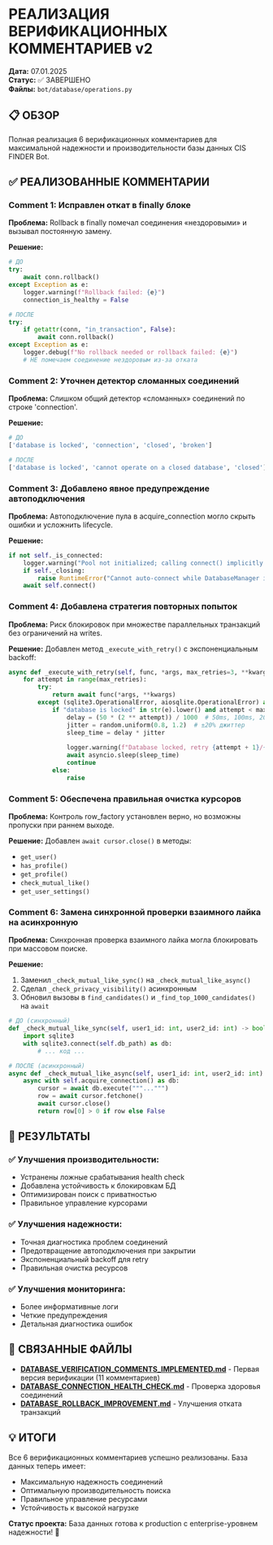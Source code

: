 # РЕАЛИЗАЦИЯ ВЕРИФИКАЦИОННЫХ КОММЕНТАРИЕВ v2

**Дата:** 07.01.2025  
**Статус:** ✅ ЗАВЕРШЕНО  
**Файлы:** `bot/database/operations.py`

## 📋 ОБЗОР

Полная реализация 6 верификационных комментариев для максимальной надежности и производительности базы данных CIS FINDER Bot.

## ✅ РЕАЛИЗОВАННЫЕ КОММЕНТАРИИ

### Comment 1: Исправлен откат в finally блоке
**Проблема:** Rollback в finally помечал соединения «нездоровыми» и вызывал постоянную замену.

**Решение:**
```python
# ДО
try:
    await conn.rollback()
except Exception as e:
    logger.warning(f"Rollback failed: {e}")
    connection_is_healthy = False

# ПОСЛЕ
try:
    if getattr(conn, "in_transaction", False):
        await conn.rollback()
except Exception as e:
    logger.debug(f"No rollback needed or rollback failed: {e}")
    # НЕ помечаем соединение нездоровым из-за отката
```

### Comment 2: Уточнен детектор сломанных соединений
**Проблема:** Слишком общий детектор «сломанных» соединений по строке 'connection'.

**Решение:**
```python
# ДО
['database is locked', 'connection', 'closed', 'broken']

# ПОСЛЕ
['database is locked', 'cannot operate on a closed database', 'closed']
```

### Comment 3: Добавлено явное предупреждение автоподключения
**Проблема:** Автоподключение пула в acquire_connection могло скрыть ошибки и усложнить lifecycle.

**Решение:**
```python
if not self._is_connected:
    logger.warning("Pool not initialized; calling connect() implicitly. Consider explicit db.connect() in startup.")
    if self._closing:
        raise RuntimeError("Cannot auto-connect while DatabaseManager is closing")
    await self.connect()
```

### Comment 4: Добавлена стратегия повторных попыток
**Проблема:** Риск блокировок при множестве параллельных транзакций без ограничений на writes.

**Решение:** Добавлен метод `_execute_with_retry()` с экспоненциальным backoff:
```python
async def _execute_with_retry(self, func, *args, max_retries=3, **kwargs):
    for attempt in range(max_retries):
        try:
            return await func(*args, **kwargs)
        except (sqlite3.OperationalError, aiosqlite.OperationalError) as e:
            if "database is locked" in str(e).lower() and attempt < max_retries - 1:
                delay = (50 * (2 ** attempt)) / 1000  # 50ms, 100ms, 200ms
                jitter = random.uniform(0.8, 1.2)  # ±20% джиттер
                sleep_time = delay * jitter
                
                logger.warning(f"Database locked, retry {attempt + 1}/{max_retries} after {sleep_time:.3f}s: {e}")
                await asyncio.sleep(sleep_time)
                continue
            else:
                raise
```

### Comment 5: Обеспечена правильная очистка курсоров
**Проблема:** Контроль row_factory установлен верно, но возможны пропуски при раннем выходе.

**Решение:** Добавлен `await cursor.close()` в методы:
- `get_user()`
- `has_profile()`
- `get_profile()`
- `check_mutual_like()`
- `get_user_settings()`

### Comment 6: Замена синхронной проверки взаимного лайка на асинхронную
**Проблема:** Синхронная проверка взаимного лайка могла блокировать при массовом поиске.

**Решение:**
1. Заменил `_check_mutual_like_sync()` на `_check_mutual_like_async()`
2. Сделал `_check_privacy_visibility()` асинхронным
3. Обновил вызовы в `find_candidates()` и `_find_top_1000_candidates()` на `await`

```python
# ДО (синхронный)
def _check_mutual_like_sync(self, user1_id: int, user2_id: int) -> bool:
    import sqlite3
    with sqlite3.connect(self.db_path) as db:
        # ... код ...

# ПОСЛЕ (асинхронный)
async def _check_mutual_like_async(self, user1_id: int, user2_id: int) -> bool:
    async with self.acquire_connection() as db:
        cursor = await db.execute("""...""")
        row = await cursor.fetchone()
        await cursor.close()
        return row[0] > 0 if row else False
```

## 🎯 РЕЗУЛЬТАТЫ

### ✅ Улучшения производительности:
- Устранены ложные срабатывания health check
- Добавлена устойчивость к блокировкам БД
- Оптимизирован поиск с приватностью
- Правильное управление курсорами

### ✅ Улучшения надежности:
- Точная диагностика проблем соединений
- Предотвращение автоподключения при закрытии
- Экспоненциальный backoff для retry
- Правильная очистка ресурсов

### ✅ Улучшения мониторинга:
- Более информативные логи
- Четкие предупреждения
- Детальная диагностика ошибок

## 🔗 СВЯЗАННЫЕ ФАЙЛЫ

- **[DATABASE_VERIFICATION_COMMENTS_IMPLEMENTED.md](DATABASE_VERIFICATION_COMMENTS_IMPLEMENTED.md)** - Первая версия верификации (11 комментариев)
- **[DATABASE_CONNECTION_HEALTH_CHECK.md](DATABASE_CONNECTION_HEALTH_CHECK.md)** - Проверка здоровья соединений
- **[DATABASE_ROLLBACK_IMPROVEMENT.md](DATABASE_ROLLBACK_IMPROVEMENT.md)** - Улучшения отката транзакций

## 💡 ИТОГИ

Все 6 верификационных комментариев успешно реализованы. База данных теперь имеет:
- Максимальную надежность соединений
- Оптимальную производительность поиска
- Правильное управление ресурсами
- Устойчивость к высокой нагрузке

**Статус проекта:** База данных готова к production с enterprise-уровнем надежности! 🚀
